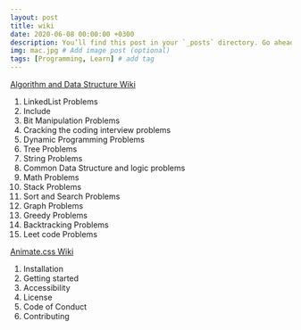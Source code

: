 ```yaml
---
layout: post
title: wiki  
date: 2020-06-08 00:00:00 +0300
description: You’ll find this post in your `_posts` directory. Go ahead and edit it and re-build the site to see your changes. # Add post description (optional)
img: mac.jpg # Add image post (optional)
tags: [Programming, Learn] # add tag
---
```

[Algorithm and Data Structure Wiki](https://github.com/20-1-SKKU-OSS/2020-1-OSS-6/wiki/Algorithm-and-Data-Structure)

1. LinkedList Problems
2. Include
3. Bit Manipulation Problems
4. Cracking the coding interview problems
5. Dynamic Programming Problems
6. Tree Problems
7. String Problems
8. Common Data Structure and logic problems
9. Math Problems
10. Stack Problems
11. Sort and Search Problems
12. Graph Problems
13. Greedy Problems
14. Backtracking Problems
15. Leet code Problems
  
  
  

[Animate.css Wiki](https://github.com/20-1-SKKU-OSS/2020-1-OSS-6/wiki/Animate.css)
  
1. Installation
2. Getting started
3. Accessibility
4. License
5. Code of Conduct
6. Contributing


